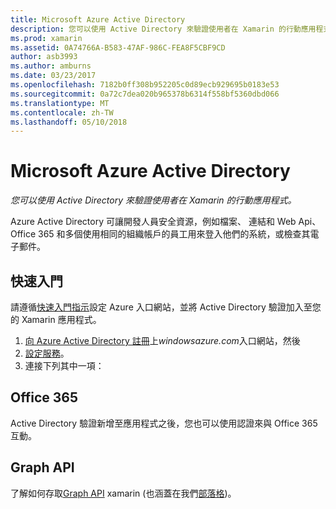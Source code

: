```yaml
---
title: Microsoft Azure Active Directory
description: 您可以使用 Active Directory 來驗證使用者在 Xamarin 的行動應用程式。
ms.prod: xamarin
ms.assetid: 0A74766A-B583-47AF-986C-FEA8F5CBF9CD
author: asb3993
ms.author: amburns
ms.date: 03/23/2017
ms.openlocfilehash: 7182b0ff308b952205c0d89ecb929695b0183e53
ms.sourcegitcommit: 0a72c7dea020b965378b6314f558bf5360dbd066
ms.translationtype: MT
ms.contentlocale: zh-TW
ms.lasthandoff: 05/10/2018
---
```

# <a name="microsoft-azure-active-directory"></a>Microsoft Azure Active Directory

_您可以使用 Active Directory 來驗證使用者在 Xamarin 的行動應用程式。_


Azure Active Directory 可讓開發人員安全資源，例如檔案、 連結和 Web Api、 Office 365 和多個使用相同的組織帳戶的員工用來登入他們的系統，或檢查其電子郵件。

## <a name="getting-started"></a>快速入門

請遵循[快速入門指示](~/cross-platform/data-cloud/active-directory/get-started/index.md)設定 Azure 入口網站，並將 Active Directory 驗證加入至您的 Xamarin 應用程式。

1. [向 Azure Active Directory 註冊](~/cross-platform/data-cloud/active-directory/get-started/register.md)上*windowsazure.com*入口網站，然後
2. [設定服務](~/cross-platform/data-cloud/active-directory/get-started/configure.md)。
3. 連接下列其中一項：

## <a name="office-365"></a>Office 365

Active Directory 驗證新增至應用程式之後，您也可以使用認證來與 Office 365 互動。

## <a name="graph-api"></a>Graph API

了解如何存取[Graph API](~/cross-platform/data-cloud/active-directory/graph.md) xamarin (也涵蓋在我們[部落格](http://blog.xamarin.com/authenticate-xamarin-mobile-apps-using-azure-active-directory/))。

